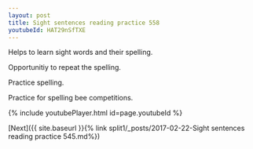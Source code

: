 ```yaml
---
layout: post
title: Sight sentences reading practice 558
youtubeId: HAT29nSfTXE
---
```

 
 
Helps to learn sight words and their spelling.

Opportunitiy to repeat the spelling. 

Practice spelling. 
 
Practice for spelling bee competitions. 
 
{% include youtubePlayer.html id=page.youtubeId %}
 
 

[Next]({{ site.baseurl }}{% link  split1/_posts/2017-02-22-Sight sentences reading practice 545.md%})
 
